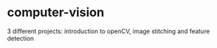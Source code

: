 # computer-vision
3 different projects: introduction to openCV, image stitching and feature detection
